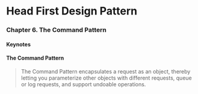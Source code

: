 # Head First Design Pattern
### Chapter 6. The Command Pattern
#### Keynotes

#### The Command Pattern
> The Command Pattern encapsulates a request as an object, thereby letting you parameterize other objects with different requests, queue or log requests, and support undoable operations.

##### 
<ul></ul>
